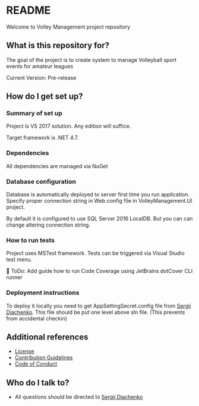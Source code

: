 # README #

Welcome to Volley Management project repository

## What is this repository for? ##

The goal of the project is to create system to manage Volleyball sport events for amateur leagues

Current Version: Pre-release

## How do I get set up? ##

### Summary of set up ###

Project is VS 2017 solution. Any edition will suffice.

Target framework is .NET 4.7.

### Dependencies ###

All dependencies are managed via NuGet

### Database configuration ###

Database is automatically deployed to server first time you run application. Specify proper connection string in Web.config file in VolleyManagement.UI project.

By default it is configured to use SQL Server 2016 LocalDB. But you can can change altering connection string.

### How to run tests ###

Project uses MSTest framework. Tests can be triggered via Visual Studio test menu.

🚧 ToDo: Add guide how to run Code Coverage using JetBrains dotCover CLI runner

### Deployment instructions ###

To deploy it locally you need to get AppSettingSecret.config file from [Sergii Diachenko](mailto:sdiachenko@outlook.com).
This file should be put one level above sln file. (This prevents from accidental checkin)

## Additional references ##

* [License](https://bitbucket.org/VolleyManagement/volleymanagement/src/master/LICENSE.md)
* [Contribution Guidelines](https://bitbucket.org/VolleyManagement/volleymanagement/src/master/CONTRIBUTING.md)
* [Code of Conduct](https://bitbucket.org/VolleyManagement/volleymanagement/src/master/CODE_OF_CONDUCT.md)

## Who do I talk to? ##

* All questions should be directed to [Sergii Diachenko](mailto:sdiachenko@outlook.com)